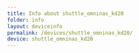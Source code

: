```yaml
---
title: Info about shuttle_omninas_kd20
folder: info
layout: deviceinfo
permalink: /devices/shuttle_omninas_kd20/
device: shuttle_omninas_kd20
---
```


